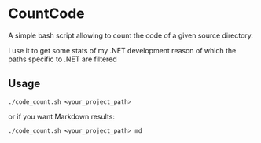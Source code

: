# CountCode

A simple bash script allowing to count the code of a given source directory.

I use it to get some stats of my .NET development reason of which the paths specific to .NET are filtered

## Usage
```./code_count.sh <your_project_path>```

or if you want Markdown results:

```./code_count.sh <your_project_path> md```
